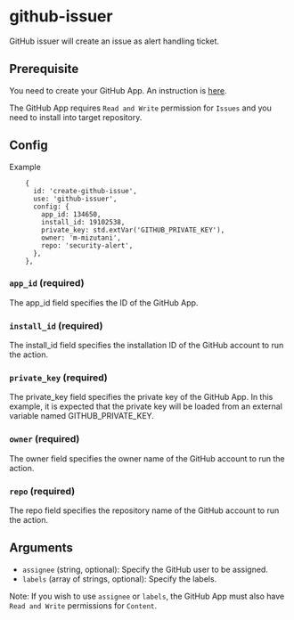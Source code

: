 # github-issuer

GitHub issuer will create an issue as alert handling ticket.

## Prerequisite

You need to create your GitHub App. An instruction is [here](https://docs.github.com/en/apps/creating-github-apps/creating-github-apps/creating-a-github-app).

The GitHub App requires `Read and Write` permission for `Issues` and you need to install into target repository.

## Config

Example
```jsonnet
    {
      id: 'create-github-issue',
      use: 'github-issuer',
      config: {
        app_id: 134650,
        install_id: 19102538,
        private_key: std.extVar('GITHUB_PRIVATE_KEY'),
        owner: 'm-mizutani',
        repo: 'security-alert',
      },
    },
```

### `app_id` (required)

The app_id field specifies the ID of the GitHub App.

### `install_id` (required)

The install_id field specifies the installation ID of the GitHub account to run the action.

### `private_key` (required)

The private_key field specifies the private key of the GitHub App. In this example, it is expected that the private key will be loaded from an external variable named GITHUB_PRIVATE_KEY.

### `owner` (required)

The owner field specifies the owner name of the GitHub account to run the action.

### `repo` (required)

The repo field specifies the repository name of the GitHub account to run the action.

## Arguments

- `assignee` (string, optional): Specify the GitHub user to be assigned.
- `labels` (array of strings, optional): Specify the labels.

Note: If you wish to use `assignee` or `labels`, the GitHub App must also have `Read and Write` permissions for `Content`.